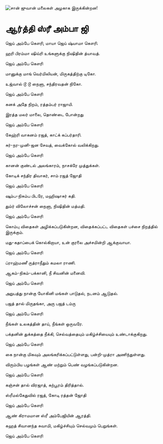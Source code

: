 ![சான் ஜுவான் மலைகள் அழகாக இருக்கின்றன!](lib/images/img.png "San Juan Mountains")

# ஆர்த்தி ஸ்ரீ அம்பா ஜி

ஜெய் அம்பே கௌரி, மாயா ஜெய் ஷ்யாமா கௌரி.

ஹரி பிரம்மா ஷிவ்ரி உங்களுக்கு நிஷிதின் த்யாவத்.

ஜெய் அம்பே கௌரி

மானுக்கு மாங் வெர்மிலியன், மிருகத்திற்கு டிகோ.

உஜ்வால் டூ டூ நைனா, சந்திரவதன் நிகோ.

ஜெய் அம்பே கௌரி

கனக் அதே நிறம், ரத்தம்பர் ராஜாயி.

இரத்த மலர் மாலை, தொண்டை போன்றது

ஜெய் அம்பே கௌரி

கேஹ்ரி வாகனம் ரஜத், காட்க் கப்பர்தாரி.

சுர்-நர-முனி-ஜன சேவத், வைக்கோல் வலிக்கிறது.

ஜெய் அம்பே கௌரி

கானன் குண்டல் அலங்காரம், நாசக்ரே முத்துக்கள்.

கோடிக் சந்திர திவாகர், சாம் ரஜத் ஜோதி

ஜெய் அம்பே கௌரி

ஷும்ப-நிசும்ப பிடரே, மஹிஷாசுர் கதி.

தும்ர் விலோச்சன் நைனா, நிஷிதின் மத்மதி.

ஜெய் அம்பே கௌரி

கொம்பு விதைகள் அழிக்கப்படுகின்றன, விதைக்கப்பட்ட விதைகள் பச்சை நிறத்தில் இருக்கும்.

மது-கதாப்பைக் கொல்கிறாயா, உன் குரலை அச்சமின்றி ஆக்குவாயா.

ஜெய் அம்பே கௌரி

ப்ராஹ்மணீ ருத்ராநீதும் கமலா ராணி.

ஆகம்-நிகம்-பக்கானி, நீ சிவனின் மனைவி.

ஜெய் அம்பே கௌரி

அறுபத்து நான்கு யோகினி மங்கள் பாடுதல், நடனம் ஆடுதல்.

பஜத் தால் மிருதங்கா, அரு பஜத் டம்ரு

ஜெய் அம்பே கௌரி

நீங்கள் உலகத்தின் தாய், நீங்கள் ஒருவரே.

பக்தனின் துக்கத்தை நீக்கி, செல்வத்தையும் மகிழ்ச்சியையும் உண்டாக்குகிறது.

ஜெய் அம்பே கௌரி

கை நான்கு மிகவும் அலங்கரிக்கப்பட்டுள்ளது, பன்றி-முத்ரா அணிந்துள்ளது.

விரும்பிய பழங்கள் ஆண் மற்றும் பெண் வழங்கப்படுகின்றன.

ஜெய் அம்பே கௌரி

கஞ்சன் தால் விரஜாத், கற்பூரம் திரித்தால்.

ஸ்ரீமல்கேதுவில் ரஜத், கோடி ரத்தன் ஜோதி

ஜெய் அம்பே கௌரி

ஆண் கிராமமான ஸ்ரீ அம்பேஜியின் ஆரத்தி.
 
கஹத் சிவானந்த சுவாமி, மகிழ்ச்சியும் செல்வமும் பெறுங்கள்.

ஜெய் அம்பே கௌரி